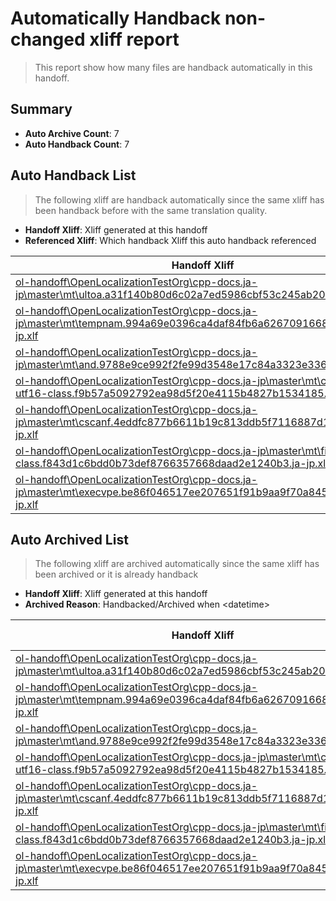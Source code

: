 # Automatically Handback non-changed xliff report
> This report show how many files are handback automatically in this handoff.

## Summary
* **Auto Archive Count**: 7
* **Auto Handback Count**: 7

## Auto Handback List
> The following xliff are handback automatically since the same xliff has been handback before with the same translation quality.

* **Handoff Xliff**: Xliff generated at this handoff
* **Referenced Xliff**: Which handback Xliff this auto handback referenced

| Handoff Xliff | Referenced Xliff | 
| --- | --- | 
| [ol-handoff\OpenLocalizationTestOrg\cpp-docs.ja-jp\master\mt\ultoa.a31f140b80d6c02a7ed5986cbf53c245ab20b4ab.ja-jp.xlf](https://github.com/OpenLocalizationTestOrg/cpp-docs.handoff/blob/3642912fbcc923bf51c128b954dd066496b91e08/ol-handoff/OpenLocalizationTestOrg/cpp-docs.ja-jp/master/mt/ultoa.a31f140b80d6c02a7ed5986cbf53c245ab20b4ab.ja-jp.xlf) | [ol-handback\OpenLocalizationTestOrg\cpp-docs.ja-jp\master\mt\ultoa.a31f140b80d6c02a7ed5986cbf53c245ab20b4ab.ja-jp.xlf](https://github.com/OpenLocalizationTestOrg/cpp-docs.handback/blob/c65eaf5a414d2133b526f7dc111c5705954aa256/ol-handback/OpenLocalizationTestOrg/cpp-docs.ja-jp/master/mt/ultoa.a31f140b80d6c02a7ed5986cbf53c245ab20b4ab.ja-jp.xlf) | 
| [ol-handoff\OpenLocalizationTestOrg\cpp-docs.ja-jp\master\mt\tempnam.994a69e0396ca4daf84fb6a62670916687d4111d.ja-jp.xlf](https://github.com/OpenLocalizationTestOrg/cpp-docs.handoff/blob/3642912fbcc923bf51c128b954dd066496b91e08/ol-handoff/OpenLocalizationTestOrg/cpp-docs.ja-jp/master/mt/tempnam.994a69e0396ca4daf84fb6a62670916687d4111d.ja-jp.xlf) | [ol-handback\OpenLocalizationTestOrg\cpp-docs.ja-jp\master\mt\tempnam.994a69e0396ca4daf84fb6a62670916687d4111d.ja-jp.xlf](https://github.com/OpenLocalizationTestOrg/cpp-docs.handback/blob/c65eaf5a414d2133b526f7dc111c5705954aa256/ol-handback/OpenLocalizationTestOrg/cpp-docs.ja-jp/master/mt/tempnam.994a69e0396ca4daf84fb6a62670916687d4111d.ja-jp.xlf) | 
| [ol-handoff\OpenLocalizationTestOrg\cpp-docs.ja-jp\master\mt\and.9788e9ce992f2fe99d3548e17c84a3323e336c05.ja-jp.xlf](https://github.com/OpenLocalizationTestOrg/cpp-docs.handoff/blob/3642912fbcc923bf51c128b954dd066496b91e08/ol-handoff/OpenLocalizationTestOrg/cpp-docs.ja-jp/master/mt/and.9788e9ce992f2fe99d3548e17c84a3323e336c05.ja-jp.xlf) | [ol-handback\OpenLocalizationTestOrg\cpp-docs.ja-jp\master\mt\and.9788e9ce992f2fe99d3548e17c84a3323e336c05.ja-jp.xlf](https://github.com/OpenLocalizationTestOrg/cpp-docs.handback/blob/c65eaf5a414d2133b526f7dc111c5705954aa256/ol-handback/OpenLocalizationTestOrg/cpp-docs.ja-jp/master/mt/and.9788e9ce992f2fe99d3548e17c84a3323e336c05.ja-jp.xlf) | 
| [ol-handoff\OpenLocalizationTestOrg\cpp-docs.ja-jp\master\mt\codecvt-utf16-class.f9b57a5092792ea98d5f20e4115b4827b1534185.ja-jp.xlf](https://github.com/OpenLocalizationTestOrg/cpp-docs.handoff/blob/3642912fbcc923bf51c128b954dd066496b91e08/ol-handoff/OpenLocalizationTestOrg/cpp-docs.ja-jp/master/mt/codecvt-utf16-class.f9b57a5092792ea98d5f20e4115b4827b1534185.ja-jp.xlf) | [ol-handback\OpenLocalizationTestOrg\cpp-docs.ja-jp\master\mt\codecvt-utf16-class.f9b57a5092792ea98d5f20e4115b4827b1534185.ja-jp.xlf](https://github.com/OpenLocalizationTestOrg/cpp-docs.handback/blob/c65eaf5a414d2133b526f7dc111c5705954aa256/ol-handback/OpenLocalizationTestOrg/cpp-docs.ja-jp/master/mt/codecvt-utf16-class.f9b57a5092792ea98d5f20e4115b4827b1534185.ja-jp.xlf) | 
| [ol-handoff\OpenLocalizationTestOrg\cpp-docs.ja-jp\master\mt\cscanf.4eddfc877b6611b19c813ddb5f7116887d13c6d3.ja-jp.xlf](https://github.com/OpenLocalizationTestOrg/cpp-docs.handoff/blob/3642912fbcc923bf51c128b954dd066496b91e08/ol-handoff/OpenLocalizationTestOrg/cpp-docs.ja-jp/master/mt/cscanf.4eddfc877b6611b19c813ddb5f7116887d13c6d3.ja-jp.xlf) | [ol-handback\OpenLocalizationTestOrg\cpp-docs.ja-jp\master\mt\cscanf.4eddfc877b6611b19c813ddb5f7116887d13c6d3.ja-jp.xlf](https://github.com/OpenLocalizationTestOrg/cpp-docs.handback/blob/c65eaf5a414d2133b526f7dc111c5705954aa256/ol-handback/OpenLocalizationTestOrg/cpp-docs.ja-jp/master/mt/cscanf.4eddfc877b6611b19c813ddb5f7116887d13c6d3.ja-jp.xlf) | 
| [ol-handoff\OpenLocalizationTestOrg\cpp-docs.ja-jp\master\mt\file-status-class.f843d1c6bdd0b73def8766357668daad2e1240b3.ja-jp.xlf](https://github.com/OpenLocalizationTestOrg/cpp-docs.handoff/blob/3642912fbcc923bf51c128b954dd066496b91e08/ol-handoff/OpenLocalizationTestOrg/cpp-docs.ja-jp/master/mt/file-status-class.f843d1c6bdd0b73def8766357668daad2e1240b3.ja-jp.xlf) | [ol-handback\OpenLocalizationTestOrg\cpp-docs.ja-jp\master\mt\file-status-class.f843d1c6bdd0b73def8766357668daad2e1240b3.ja-jp.xlf](https://github.com/OpenLocalizationTestOrg/cpp-docs.handback/blob/c65eaf5a414d2133b526f7dc111c5705954aa256/ol-handback/OpenLocalizationTestOrg/cpp-docs.ja-jp/master/mt/file-status-class.f843d1c6bdd0b73def8766357668daad2e1240b3.ja-jp.xlf) | 
| [ol-handoff\OpenLocalizationTestOrg\cpp-docs.ja-jp\master\mt\execvpe.be86f046517ee207651f91b9aa9f70a845ccd356.ja-jp.xlf](https://github.com/OpenLocalizationTestOrg/cpp-docs.handoff/blob/3642912fbcc923bf51c128b954dd066496b91e08/ol-handoff/OpenLocalizationTestOrg/cpp-docs.ja-jp/master/mt/execvpe.be86f046517ee207651f91b9aa9f70a845ccd356.ja-jp.xlf) | [ol-handback\OpenLocalizationTestOrg\cpp-docs.ja-jp\master\mt\execvpe.be86f046517ee207651f91b9aa9f70a845ccd356.ja-jp.xlf](https://github.com/OpenLocalizationTestOrg/cpp-docs.handback/blob/c65eaf5a414d2133b526f7dc111c5705954aa256/ol-handback/OpenLocalizationTestOrg/cpp-docs.ja-jp/master/mt/execvpe.be86f046517ee207651f91b9aa9f70a845ccd356.ja-jp.xlf) | 

## Auto Archived List
> The following xliff are archived automatically since the same xliff has been archived or it is already handback

* **Handoff Xliff**: Xliff generated at this handoff
* **Archived Reason**: Handbacked/Archived when &lt;datetime&gt;

| Handoff Xliff | Archived Reason | 
| --- | --- | 
| [ol-handoff\OpenLocalizationTestOrg\cpp-docs.ja-jp\master\mt\ultoa.a31f140b80d6c02a7ed5986cbf53c245ab20b4ab.ja-jp.xlf](https://github.com/OpenLocalizationTestOrg/cpp-docs.handoff/blob/3642912fbcc923bf51c128b954dd066496b91e08/ol-handoff/OpenLocalizationTestOrg/cpp-docs.ja-jp/master/mt/ultoa.a31f140b80d6c02a7ed5986cbf53c245ab20b4ab.ja-jp.xlf) | Handbacked | 
| [ol-handoff\OpenLocalizationTestOrg\cpp-docs.ja-jp\master\mt\tempnam.994a69e0396ca4daf84fb6a62670916687d4111d.ja-jp.xlf](https://github.com/OpenLocalizationTestOrg/cpp-docs.handoff/blob/3642912fbcc923bf51c128b954dd066496b91e08/ol-handoff/OpenLocalizationTestOrg/cpp-docs.ja-jp/master/mt/tempnam.994a69e0396ca4daf84fb6a62670916687d4111d.ja-jp.xlf) | Handbacked | 
| [ol-handoff\OpenLocalizationTestOrg\cpp-docs.ja-jp\master\mt\and.9788e9ce992f2fe99d3548e17c84a3323e336c05.ja-jp.xlf](https://github.com/OpenLocalizationTestOrg/cpp-docs.handoff/blob/3642912fbcc923bf51c128b954dd066496b91e08/ol-handoff/OpenLocalizationTestOrg/cpp-docs.ja-jp/master/mt/and.9788e9ce992f2fe99d3548e17c84a3323e336c05.ja-jp.xlf) | Handbacked | 
| [ol-handoff\OpenLocalizationTestOrg\cpp-docs.ja-jp\master\mt\codecvt-utf16-class.f9b57a5092792ea98d5f20e4115b4827b1534185.ja-jp.xlf](https://github.com/OpenLocalizationTestOrg/cpp-docs.handoff/blob/3642912fbcc923bf51c128b954dd066496b91e08/ol-handoff/OpenLocalizationTestOrg/cpp-docs.ja-jp/master/mt/codecvt-utf16-class.f9b57a5092792ea98d5f20e4115b4827b1534185.ja-jp.xlf) | Handbacked | 
| [ol-handoff\OpenLocalizationTestOrg\cpp-docs.ja-jp\master\mt\cscanf.4eddfc877b6611b19c813ddb5f7116887d13c6d3.ja-jp.xlf](https://github.com/OpenLocalizationTestOrg/cpp-docs.handoff/blob/3642912fbcc923bf51c128b954dd066496b91e08/ol-handoff/OpenLocalizationTestOrg/cpp-docs.ja-jp/master/mt/cscanf.4eddfc877b6611b19c813ddb5f7116887d13c6d3.ja-jp.xlf) | Handbacked | 
| [ol-handoff\OpenLocalizationTestOrg\cpp-docs.ja-jp\master\mt\file-status-class.f843d1c6bdd0b73def8766357668daad2e1240b3.ja-jp.xlf](https://github.com/OpenLocalizationTestOrg/cpp-docs.handoff/blob/3642912fbcc923bf51c128b954dd066496b91e08/ol-handoff/OpenLocalizationTestOrg/cpp-docs.ja-jp/master/mt/file-status-class.f843d1c6bdd0b73def8766357668daad2e1240b3.ja-jp.xlf) | Handbacked | 
| [ol-handoff\OpenLocalizationTestOrg\cpp-docs.ja-jp\master\mt\execvpe.be86f046517ee207651f91b9aa9f70a845ccd356.ja-jp.xlf](https://github.com/OpenLocalizationTestOrg/cpp-docs.handoff/blob/3642912fbcc923bf51c128b954dd066496b91e08/ol-handoff/OpenLocalizationTestOrg/cpp-docs.ja-jp/master/mt/execvpe.be86f046517ee207651f91b9aa9f70a845ccd356.ja-jp.xlf) | Handbacked | 


